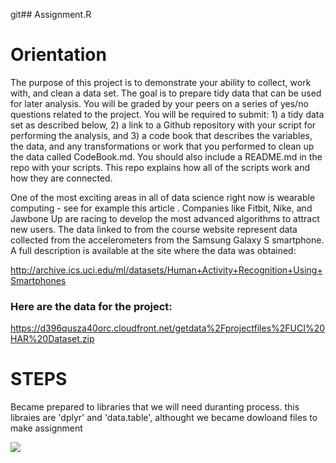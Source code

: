 git## Assignment.R

<h1>Orientation</h1>

<p>The purpose of this project is to demonstrate your ability to collect, work with, and clean a data set. The goal is to prepare tidy data that can be used for later analysis. You will be graded by your peers on a series of yes/no questions related to the project. You will be required to submit: 1) a tidy data set as described below, 2) a link to a Github repository with your script for performing the analysis, and 3) a code book that describes the variables, the data, and any transformations or work that you performed to clean up the data called CodeBook.md. You should also include a README.md in the repo with your scripts. This repo explains how all of the scripts work and how they are connected.</p>

<p>One of the most exciting areas in all of data science right now is wearable computing - see for example this article . Companies like Fitbit, Nike, and Jawbone Up are racing to develop the most advanced algorithms to attract new users. The data linked to from the course website represent data collected from the accelerometers from the Samsung Galaxy S smartphone. A full description is available at the site where the data was obtained:</p>


http://archive.ics.uci.edu/ml/datasets/Human+Activity+Recognition+Using+Smartphones

<h3>Here are the data for the project:</h3>

https://d396qusza40orc.cloudfront.net/getdata%2Fprojectfiles%2FUCI%20HAR%20Dataset.zip


# STEPS

<p> Became prepared to libraries that we will need duranting process.
this libraies are 'dplyr' and 'data.table', althought we became dowloand files to make assignment</p>

![](assets/head.JPG)
